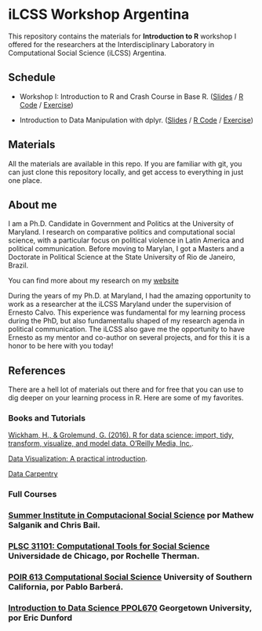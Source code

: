 # iLCSS Workshop Argentina

This repository contains the materials for **Introduction to R** workshop I offered for the researchers at the Interdisciplinary Laboratory in Computational Social Science (iLCSS) Argentina. 

## Schedule

- Workshop I: Introduction to R and Crash Course in Base R. ([Slides](https://tiagoventura.github.io/ilcss_ar_workshop/slides/intro_r_ilcss_ar#1) / [R Code](./code/intro_r_ilcss_ar.R) / [Exercise](exercise_intro_to_r.rmd))

- Introduction to Data Manipulation with dplyr. ([Slides](https://tiagoventura.github.io/ilcss_ar_workshop/slides/intro_tidyverse_ilcss_ar.Rmd) / [R Code](./code/intro_r_ilcss_ar.R) / [Exercise]())


## Materials

All the materials are available in this repo. If you are familiar with git, you can just clone this repository locally, and get access to everything in just one place.

## About me

I am a Ph.D. Candidate in Government and Politics at the University of Maryland. I research on comparative politics and computational social science, with a particular focus on political violence in Latin America and political communication. Before moving to Marylan, I got a Masters and a Doctorate in Political Science at the State University of Rio de Janeiro, Brazil. 

You can find more about my research on my [website](http://tiagoventura.rbind.io/)

During the years of my Ph.D. at Maryland, I had the amazing opportunity to work as a researcher at the iLCSS Maryland under the supervision of Ernesto Calvo. This experience was fundamental for my learning process during the PhD, but also fundamentallu shaped of my research agenda in political communication. The iLCSS also gave me the opportunity to have Ernesto as my mentor and co-author on several projects, and for this it is a honor to be here with you today!

## References

There are a hell lot of materials out there and for free that you can use to dig deeper on your learning process in R. Here are some of my favorites. 


### Books and Tutorials

[Wickham, H., & Grolemund, G. (2016). R for data science: import, tidy, transform, visualize, and model data. O’Reilly Media, Inc.](https://r4ds.had.co.nz/). 

[Data Visualization: A practical introduction](https://socviz.co/).

[Data Carpentry](https://datacarpentry.org/)

### Full Courses

### [Summer Institute in Computacional Social Science](https://sicss.io/) por Mathew Salganik and Chris Bail.

### [PLSC 31101: Computational Tools for Social Science](https://plsc-31101.github.io/course/) Universidade de Chicago, por Rochelle Therman.

### [POIR 613 Computational Social Science](http://pablobarbera.com/POIR613/index.html) University of Southern California, por Pablo Barberá.

### [Introduction to Data Science PPOL670](http://ericdunford.com/ppol670/) Georgetown University, por Eric Dunford
